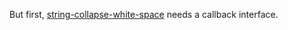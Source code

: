 But first, [string-collapse-white-space](/os/string-collapse-white-space/) needs a callback interface.
